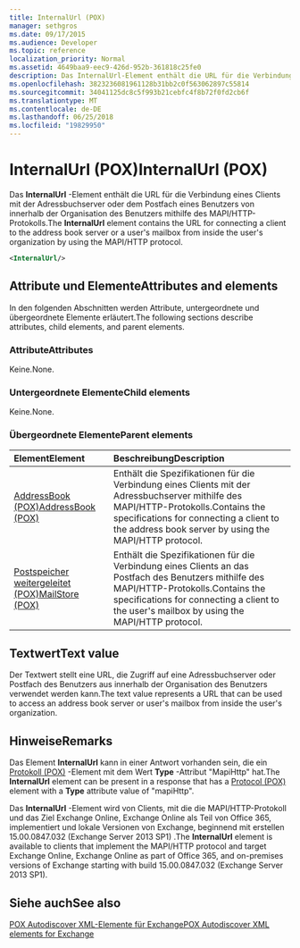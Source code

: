 ```yaml
---
title: InternalUrl (POX)
manager: sethgros
ms.date: 09/17/2015
ms.audience: Developer
ms.topic: reference
localization_priority: Normal
ms.assetid: 4649baa9-eec9-426d-952b-361818c25fe0
description: Das InternalUrl-Element enthält die URL für die Verbindung eines Clients mit der Adressbuchserver oder dem Postfach eines Benutzers von innerhalb der Organisation des Benutzers mithilfe des MAPI/HTTP-Protokolls.
ms.openlocfilehash: 3823236081961128b31bb2c0f563062897c55814
ms.sourcegitcommit: 34041125dc8c5f993b21cebfc4f8b72f0fd2cb6f
ms.translationtype: MT
ms.contentlocale: de-DE
ms.lasthandoff: 06/25/2018
ms.locfileid: "19829950"
---
```

# <a name="internalurl-pox"></a><span data-ttu-id="9c7bd-103">InternalUrl (POX)</span><span class="sxs-lookup"><span data-stu-id="9c7bd-103">InternalUrl (POX)</span></span>

<span data-ttu-id="9c7bd-104">Das **InternalUrl** -Element enthält die URL für die Verbindung eines Clients mit der Adressbuchserver oder dem Postfach eines Benutzers von innerhalb der Organisation des Benutzers mithilfe des MAPI/HTTP-Protokolls.</span><span class="sxs-lookup"><span data-stu-id="9c7bd-104">The **InternalUrl** element contains the URL for connecting a client to the address book server or a user's mailbox from inside the user's organization by using the MAPI/HTTP protocol.</span></span> 
  
```XML
<InternalUrl/>
```

## <a name="attributes-and-elements"></a><span data-ttu-id="9c7bd-105">Attribute und Elemente</span><span class="sxs-lookup"><span data-stu-id="9c7bd-105">Attributes and elements</span></span>

<span data-ttu-id="9c7bd-106">In den folgenden Abschnitten werden Attribute, untergeordnete und übergeordnete Elemente erläutert.</span><span class="sxs-lookup"><span data-stu-id="9c7bd-106">The following sections describe attributes, child elements, and parent elements.</span></span>
  
### <a name="attributes"></a><span data-ttu-id="9c7bd-107">Attribute</span><span class="sxs-lookup"><span data-stu-id="9c7bd-107">Attributes</span></span>

<span data-ttu-id="9c7bd-108">Keine.</span><span class="sxs-lookup"><span data-stu-id="9c7bd-108">None.</span></span>
  
### <a name="child-elements"></a><span data-ttu-id="9c7bd-109">Untergeordnete Elemente</span><span class="sxs-lookup"><span data-stu-id="9c7bd-109">Child elements</span></span>

<span data-ttu-id="9c7bd-110">Keine.</span><span class="sxs-lookup"><span data-stu-id="9c7bd-110">None.</span></span>
  
### <a name="parent-elements"></a><span data-ttu-id="9c7bd-111">Übergeordnete Elemente</span><span class="sxs-lookup"><span data-stu-id="9c7bd-111">Parent elements</span></span>

|<span data-ttu-id="9c7bd-112">**Element**</span><span class="sxs-lookup"><span data-stu-id="9c7bd-112">**Element**</span></span>|<span data-ttu-id="9c7bd-113">**Beschreibung**</span><span class="sxs-lookup"><span data-stu-id="9c7bd-113">**Description**</span></span>|
|:-----|:-----|
|[<span data-ttu-id="9c7bd-114">AddressBook (POX)</span><span class="sxs-lookup"><span data-stu-id="9c7bd-114">AddressBook (POX)</span></span>](addressbook-pox.md) <br/> |<span data-ttu-id="9c7bd-115">Enthält die Spezifikationen für die Verbindung eines Clients mit der Adressbuchserver mithilfe des MAPI/HTTP-Protokolls.</span><span class="sxs-lookup"><span data-stu-id="9c7bd-115">Contains the specifications for connecting a client to the address book server by using the MAPI/HTTP protocol.</span></span>  <br/> |
|[<span data-ttu-id="9c7bd-116">Postspeicher weitergeleitet (POX)</span><span class="sxs-lookup"><span data-stu-id="9c7bd-116">MailStore (POX)</span></span>](mailstore-pox.md) <br/> |<span data-ttu-id="9c7bd-117">Enthält die Spezifikationen für die Verbindung eines Clients an das Postfach des Benutzers mithilfe des MAPI/HTTP-Protokolls.</span><span class="sxs-lookup"><span data-stu-id="9c7bd-117">Contains the specifications for connecting a client to the user's mailbox by using the MAPI/HTTP protocol.</span></span>  <br/> |
   
## <a name="text-value"></a><span data-ttu-id="9c7bd-118">Textwert</span><span class="sxs-lookup"><span data-stu-id="9c7bd-118">Text value</span></span>

<span data-ttu-id="9c7bd-119">Der Textwert stellt eine URL, die Zugriff auf eine Adressbuchserver oder Postfach des Benutzers aus innerhalb der Organisation des Benutzers verwendet werden kann.</span><span class="sxs-lookup"><span data-stu-id="9c7bd-119">The text value represents a URL that can be used to access an address book server or user's mailbox from inside the user's organization.</span></span>
  
## <a name="remarks"></a><span data-ttu-id="9c7bd-120">Hinweise</span><span class="sxs-lookup"><span data-stu-id="9c7bd-120">Remarks</span></span>

<span data-ttu-id="9c7bd-121">Das Element **InternalUrl** kann in einer Antwort vorhanden sein, die ein [Protokoll (POX)](protocol-pox.md) -Element mit dem Wert **Type** -Attribut "MapiHttp" hat.</span><span class="sxs-lookup"><span data-stu-id="9c7bd-121">The **InternalUrl** element can be present in a response that has a [Protocol (POX)](protocol-pox.md) element with a **Type** attribute value of "mapiHttp".</span></span> 
  
<span data-ttu-id="9c7bd-122">Das **InternalUrl** -Element wird von Clients, mit die die MAPI/HTTP-Protokoll und das Ziel Exchange Online, Exchange Online als Teil von Office 365, implementiert und lokale Versionen von Exchange, beginnend mit erstellen 15.00.0847.032 (Exchange Server 2013 SP1) .</span><span class="sxs-lookup"><span data-stu-id="9c7bd-122">The **InternalUrl** element is available to clients that implement the MAPI/HTTP protocol and target Exchange Online, Exchange Online as part of Office 365, and on-premises versions of Exchange starting with build 15.00.0847.032 (Exchange Server 2013 SP1).</span></span> 
  
## <a name="see-also"></a><span data-ttu-id="9c7bd-123">Siehe auch</span><span class="sxs-lookup"><span data-stu-id="9c7bd-123">See also</span></span>



[<span data-ttu-id="9c7bd-124">POX Autodiscover XML-Elemente für Exchange</span><span class="sxs-lookup"><span data-stu-id="9c7bd-124">POX Autodiscover XML elements for Exchange</span></span>](pox-autodiscover-xml-elements-for-exchange.md)

